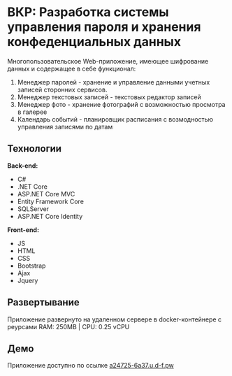 # ВКР: Разработка системы управления пароля и хранения конфеденциальных данных
Многопользовательское Web-приложение, имеющее шифрование данных и содержащее в себе функционал:
1. Менеджер паролей - хранение и управление данными учетных записей сторонних сервисов.
2. Менеджер текстовых записей - текстовых редактор записей
3. Менеджер фото - хранение фотографий с возможностью просмотра в галерее
4. Календарь событий - планировщик расписания с возмодностью управления записями по датам

## Технологии
**Back-end:**
- C#
- .NET Core
- ASP.NET Core MVC
- Entity Framework Core
- SQLServer
- ASP.NET Core Identity

**Front-end:**
- JS
- HTML
- CSS
- Bootstrap
- Ajax
- Jquery

## Развертывание
Приложение развернуто на удаленном сервере в docker-контейнере с реурсами RAM: 250MB | CPU: 0.25 vCPU

## Демо
Приложение доступно по ссылке [a24725-6a37.u.d-f.pw](https://a24725-6a37.u.d-f.pw)
